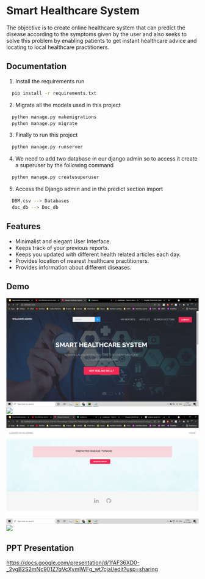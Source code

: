 
# Smart Healthcare System

The objective is to create online healthcare system that can predict the disease according to the symptoms given by the user and also seeks to solve this problem by enabling patients to get instant healthcare advice and locating to local healthcare practitioners.

## Documentation

1. Install the requirements run
```bash
  pip install -r requirements.txt
```

2. Migrate all the models used in this project
```bash
  python manage.py makemigrations
  python manage.py migrate
```
3. Finally to run this project
```bash
  python manage.py runserver
```
4. We need to add two database in our django admin so to access it create a superuser by the following command
```bash
  python manage.py createsuperuser
```
5. Access the Django admin and in the predict section import 
```bash
  DBM.csv --> Databases
  doc_db --> Doc_db
```

## Features

- Minimalist and elegant User Interface.
- Keeps track of your previous reports.
- Keeps you updated with different health related articles each day.
- Provides location of nearest healthcare practitioners.
- Provides information about different diseases.

## Demo
![](images/1.HomePage.png)
![](images/images/2.Checkup_details.png)
![](images/3.DiseasePredicted.png)
![](images/images/4.ReportGenerated.png)

## PPT Presentation
https://docs.google.com/presentation/d/1fAF36XD0-_2vgB2S2mNc901Z7qVcXymIWFg_wt7cjaI/edit?usp=sharing
